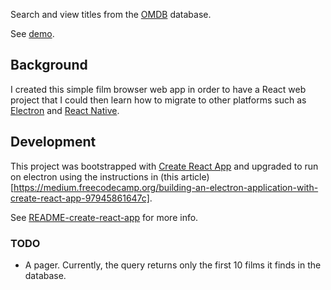 Search and view titles from the [OMDB](https://omdb.org) database.

See [demo](http://westsideconsultingllc.com/omdb-viewer).

## Background

I created this simple film browser web app
in order to have a React web project
that I could then learn how to migrate to other platforms
such as [Electron](https://electronjs.org)
and [React Native](https://facebook.github.io/react-native/).

## Development

This project was bootstrapped with
[Create React App](https://github.com/facebookincubator/create-react-app)
and upgraded to run on electron using the instructions in
(this article)[https://medium.freecodecamp.org/building-an-electron-application-with-create-react-app-97945861647c].

See [README-create-react-app](README-create-react-app.md) for more info.

### TODO

* A pager. Currently, the query returns only the first 10 films it finds in the database.
